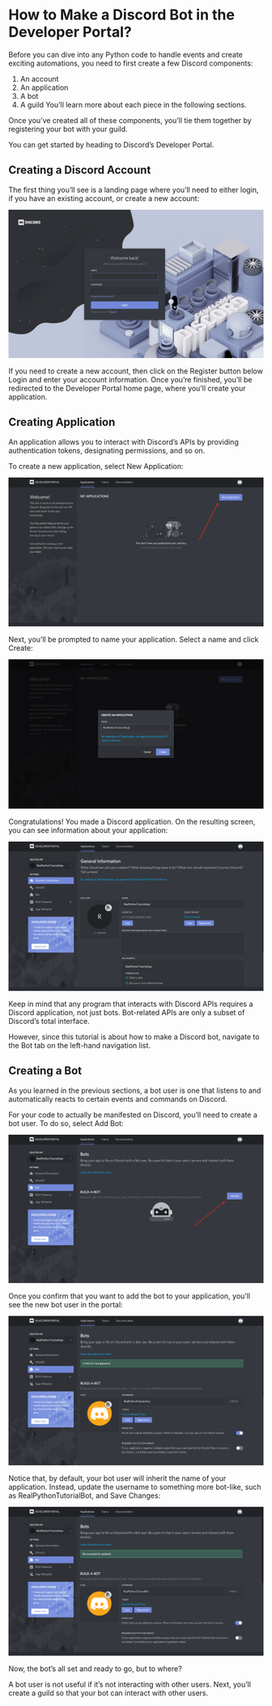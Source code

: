# How to Make a Discord Bot in the Developer Portal?

Before you can dive into any Python code to handle events and create exciting automations, you need to first create a few Discord components:

1. An account
2. An application
3. A bot
4. A guild
You’ll learn more about each piece in the following sections.

Once you’ve created all of these components, you’ll tie them together by registering your bot with your guild.

You can get started by heading to Discord’s Developer Portal.

<h2>Creating a Discord Account</h2>

The first thing you’ll see is a landing page where you’ll need to either login, if you have an existing account, or create a new account:

<img src="./readme/img1.webp"/>

If you need to create a new account, then click on the Register button below Login and enter your account information.
Once you’re finished, you’ll be redirected to the Developer Portal home page, where you’ll create your application.

<h2>Creating Application</h2>
An application allows you to interact with Discord’s APIs by providing authentication tokens, designating permissions, and so on.

To create a new application, select New Application:

<img src="./readme/img2.webp"/>

Next, you’ll be prompted to name your application. Select a name and click Create:

<img src="./readme/img3.webp"/>

Congratulations! You made a Discord application. On the resulting screen, you can see information about your application:

<img src="./readme/img4.webp"/>

Keep in mind that any program that interacts with Discord APIs requires a Discord application, not just bots. Bot-related APIs are only a subset of Discord’s total interface.

However, since this tutorial is about how to make a Discord bot, navigate to the Bot tab on the left-hand navigation list.

<h2>Creating a Bot</h2>

As you learned in the previous sections, a bot user is one that listens to and automatically reacts to certain events and commands on Discord.

For your code to actually be manifested on Discord, you’ll need to create a bot user. To do so, select Add Bot:

<img src="./readme/img5.webp"/>

Once you confirm that you want to add the bot to your application, you’ll see the new bot user in the portal:

<img src="./readme/img6.webp"/>

Notice that, by default, your bot user will inherit the name of your application. Instead, update the username to something more bot-like, such as RealPythonTutorialBot, and Save Changes:

<img src="./readme/img7.webp"/>

Now, the bot’s all set and ready to go, but to where?

A bot user is not useful if it’s not interacting with other users. Next, you’ll create a guild so that your bot can interact with other users.
